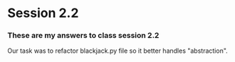 
# Session 2.2

### These are my answers to class session 2.2
Our task was to refactor blackjack.py file so it better handles "abstraction".
